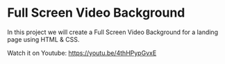 # Full Screen Video Background

In this project we will create a Full Screen Video Background for a landing page using HTML & CSS.

Watch it on Youtube: https://youtu.be/4thHPypGvxE

